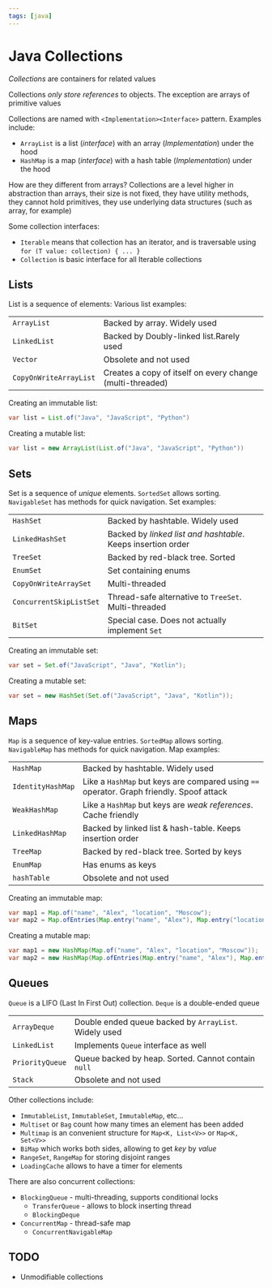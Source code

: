 ```yaml
---
tags: [java]
---
```


# Java Collections

_Collections_ are containers for related values

Collections _only store references_ to objects. The exception are arrays of primitive values

Collections are named with `<Implementation><Interface>` pattern. Examples include:

- `ArrayList` is a list (_interface_) with an array (_Implementation_) under the hood
- `HashMap` is a map (_interface_) with a hash table (_Implementation_) under the hood

How are they different from arrays? Collections are a level higher in abstraction than arrays, their size is not fixed, they have utility methods, they cannot hold primitives, they use underlying data structures (such as array, for example)

Some collection interfaces:

- `Iterable` means that collection has an iterator, and is traversable using `for (T value: collection) { ... }`
- `Collection` is basic interface for all Iterable collections

## Lists

List is a sequence of elements: Various list examples:

|                        |                                                           |
| :--------------------- | :-------------------------------------------------------- |
| `ArrayList`            | Backed by array. Widely used                              |
| `LinkedList`           | Backed by Doubly-linked list.Rarely used                  |
| `Vector`               | Obsolete and not used                                     |
| `CopyOnWriteArrayList` | Creates a copy of itself on every change (multi-threaded) |

Creating an immutable list:

```java
var list = List.of("Java", "JavaScript", "Python")
```

Creating a mutable list:

```java
var list = new ArrayList(List.of("Java", "JavaScript", "Python"))
```

## Sets

Set is a sequence of _unique_ elements. `SortedSet` allows sorting. `NavigableSet` has methods for quick navigation. Set examples:

|                         |                                                              |
| :---------------------- | :----------------------------------------------------------- |
| `HashSet`               | Backed by hashtable. Widely used                             |
| `LinkedHashSet`         | Backed by _linked list and hashtable_. Keeps insertion order |
| `TreeSet`               | Backed by red-black tree. Sorted                             |
| `EnumSet`               | Set containing enums                                         |
| `CopyOnWriteArraySet`   | Multi-threaded                                               |
| `ConcurrentSkipListSet` | Thread-safe alternative to `TreeSet`. Multi-threaded         |
| `BitSet`                | Special case. Does not actually implement `Set`              |

Creating an immutable set:

```java
var set = Set.of("JavaScript", "Java", "Kotlin");
```

Creating a mutable set:

```java
var set = new HashSet(Set.of("JavaScript", "Java", "Kotlin"));
```

## Maps

`Map` is a sequence of key-value entries. `SortedMap` allows sorting. `NavigableMap` has methods for quick navigation. Map examples:

|                   |                                                                                          |
| :---------------- | :--------------------------------------------------------------------------------------- |
| `HashMap`         | Backed by hashtable. Widely used                                                         |
| `IdentityHashMap` | Like a `HashMap` but keys are compared using `==` operator. Graph friendly. Spoof attack |
| `WeakHashMap`     | Like a `HashMap` but keys are _weak references_. Cache friendly                          |
| `LinkedHashMap`   | Backed by linked list & hash-table. Keeps insertion order                                |
| `TreeMap`         | Backed by red-black tree. Sorted by keys                                                 |
| `EnumMap`         | Has enums as keys                                                                        |
| `hashTable`       | Obsolete and not used                                                                    |

Creating an immutable map:

```java
var map1 = Map.of("name", "Alex", "location", "Moscow");
var map2 = Map.ofEntries(Map.entry("name", "Alex"),	Map.entry("location", "Moscow"));
```

Creating a mutable map:

```java
var map1 = new HashMap(Map.of("name", "Alex", "location", "Moscow"));
var map2 = new HashMap(Map.ofEntries(Map.entry("name", "Alex"), Map.entry("location", "Moscow")));
```

## Queues

`Queue` is a LIFO (Last In First Out) collection. `Deque` is a double-ended queue

|                 |                                                       |
| :-------------- | :---------------------------------------------------- |
| `ArrayDeque`    | Double ended queue backed by `ArrayList`. Widely used |
| `LinkedList`    | Implements `Queue` interface as well                  |
| `PriorityQueue` | Queue backed by heap. Sorted. Cannot contain `null`   |
| `Stack`         | Obsolete and not used                                 |

Other collections include:

- `ImmutableList`, `ImmutableSet`, `ImmutableMap`, etc...
- `Multiset` or `Bag` count how many times an element has been added
- `Multimap` is an convenient structure for `Map<K, List<V>>` or `Map<K, Set<V>>`
- `BiMap` which works both sides, allowing to get _key_ by _value_
- `RangeSet`, `RangeMap` for storing disjoint ranges
- `LoadingCache` allows to have a timer for elements

There are also concurrent collections:

- `BlockingQueue` - multi-threading, supports conditional locks
  - `TransferQueue` - allows to block inserting thread
  - `BlockingDeque`
- `ConcurrentMap` - thread-safe map
  - `ConcurrentNavigableMap`

## TODO

- Unmodifiable collections
